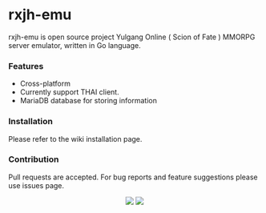 # rxjh-emu
rxjh-emu is open source project Yulgang Online ( Scion of Fate ) MMORPG server emulator, written in Go language.

### Features
- Cross-platform
- Currently support THAI client.
- MariaDB database for storing information

### Installation
Please refer to the wiki installation page.

### Contribution
Pull requests are accepted. For bug reports and feature suggestions please use issues page.

<p align="center">
  <img src="https://forthebadge.com/images/badges/made-with-go.svg">
  <img src="https://forthebadge.com/images/badges/open-source.svg">
</p>
